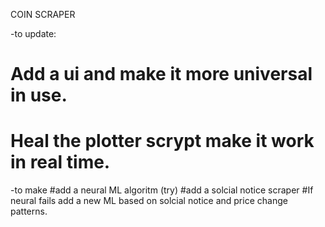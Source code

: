 COIN SCRAPER

-to update:  
# Add a ui and make it more universal in use.
# Heal the plotter scrypt make it work in real time. 
-to make
#add a neural ML algoritm (try)
#add a solcial notice scraper
#If neural fails add a new ML based on solcial notice and price change patterns.
